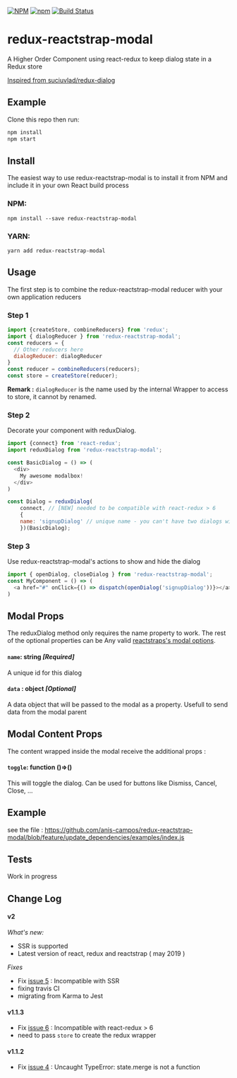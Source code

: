 [![NPM](https://img.shields.io/npm/v/redux-reactstrap-modal.svg)](https://www.npmjs.com/package/redux-reactstrap-modal)
[![npm](https://img.shields.io/npm/l/redux-reactstrap-modal.svg)](https://github.com/anis-campos/redux-reactstrap-modal/blob/master/LICENCE)
[![Build Status](https://travis-ci.org/anis-campos/redux-reactstrap-modal.svg?branch=master)](https://travis-ci.org/anis-campos/redux-reactstrap-modal)
# redux-reactstrap-modal

A Higher Order Component using react-redux to keep dialog state in a Redux store

[Inspired from suciuvlad/redux-dialog](https://github.com/suciuvlad/redux-dialog)

## Example

Clone this repo then run:
```bash
npm install
npm start
```

## Install

The easiest way to use redux-reactstrap-modal is to install it from NPM and include it in your own React build process

### NPM:
```
npm install --save redux-reactstrap-modal
```

### YARN:
```
yarn add redux-reactstrap-modal
```

## Usage

The first step is to combine the redux-reactstrap-modal reducer with your own application reducers

### Step 1
```js
import {createStore, combineReducers} from 'redux';
import { dialogReducer } from 'redux-reactstrap-modal';
const reducers = {
  // Other reducers here
  dialogReducer: dialogReducer
}
const reducer = combineReducers(reducers);
const store = createStore(reducer);
```
**Remark :**  `dialogReducer` is the name used by the internal Wrapper to access to store, it cannot by renamed.  

### Step 2

Decorate your component with reduxDialog.
```js
import {connect} from 'react-redux';
import reduxDialog from 'redux-reactstrap-modal';

const BasicDialog = () => (
  <div>
    My awesome modalbox!
  </div>
)

const Dialog = reduxDialog(
    connect, // [NEW] needed to be compatible with react-redux > 6
    {
    name: 'signupDialog' // unique name - you can't have two dialogs with the same name
    })(BasicDialog);
```

### Step 3

Use redux-reactstrap-modal's actions to show and hide the dialog
```js
import { openDialog, closeDialog } from 'redux-reactstrap-modal';
const MyComponent = () => (
  <a href="#" onClick={() => dispatch(openDialog('signupDialog'))}></a>
)
```

## Modal Props

The reduxDialog method only requires the name property to work. The rest of the optional properties can be Any valid [reactstraps's modal options](https://reactstrap.github.io/components/modals/).

#### `name`: string *[Required]*
A unique id for this dialog

#### `data` : object *[Optional]*
A data object that will be passed to the modal as a property. Usefull to send data from the modal parent

## Modal Content Props
The content wrapped inside the modal receive the additional props :

#### `toggle`: function ()=>()
This will toggle the dialog. Can be used for buttons like Dismiss, Cancel, Close, ...


## Example

see the file :
https://github.com/anis-campos/redux-reactstrap-modal/blob/feature/update_dependencies/examples/index.js 

## Tests
Work in progress

## Change Log

#### **v2**
*What's new:*
- SSR is supported
- Latest version of react, redux and reactstrap ( may 2019 )

*Fixes*
- Fix [issue 5](https://github.com/anis-campos/redux-reactstrap-modal/issues/5) : Incompatible with SSR
- fixing travis CI
- migrating from Karma to Jest

#### **v1.1.3**
- Fix [issue 6](https://github.com/anis-campos/redux-reactstrap-modal/issues/6) : Incompatible with react-redux > 6
- need to pass `store` to create the redux wrapper

#### **v1.1.2**
- Fix [issue 4](https://github.com/anis-campos/redux-reactstrap-modal/issues/4) : Uncaught TypeError: state.merge is not a function


